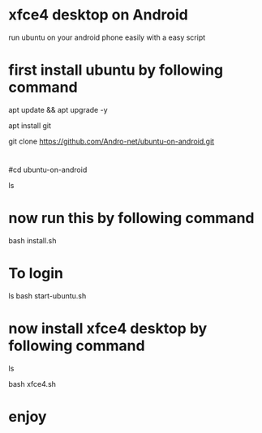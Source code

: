 # xfce4 desktop on Android 
run ubuntu on your android phone easily with a easy script
# first install ubuntu by following command

apt update && apt upgrade -y 

apt install git 

git clone https://github.com/Andro-net/ubuntu-on-android.git

#
#cd ubuntu-on-android

ls
# now run this by following command
bash install.sh

# To login 
ls
bash start-ubuntu.sh

# now install xfce4 desktop by following command
ls

bash xfce4.sh



# enjoy
